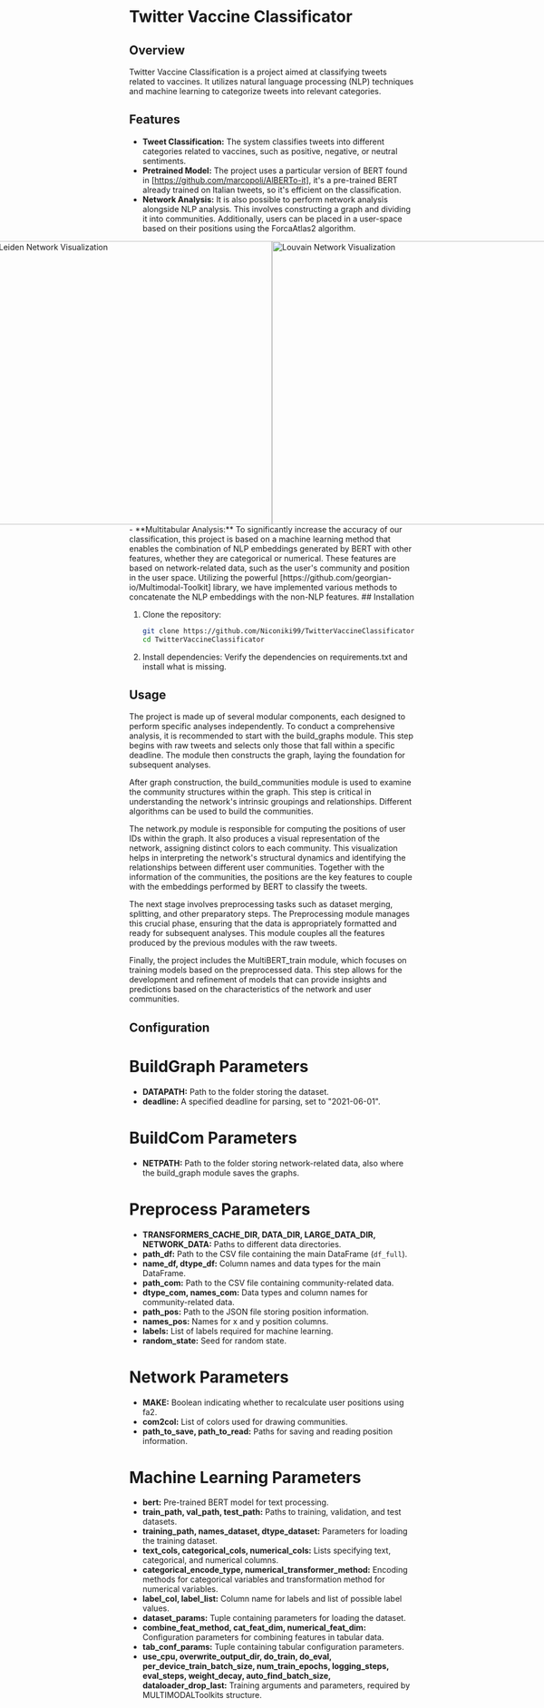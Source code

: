# Twitter Vaccine Classificator

## Overview

Twitter Vaccine Classification is a project aimed at classifying tweets related to vaccines. 
It utilizes natural language processing (NLP) techniques and machine learning to categorize tweets into relevant categories.

## Features

- **Tweet Classification:** The system classifies tweets into different categories related to vaccines, such as positive, negative, or neutral sentiments.
- **Pretrained Model:** The project uses a particular version of BERT found in [https://github.com/marcopoli/AlBERTo-it], it's a pre-trained BERT already trained on Italian tweets, so it's efficient on the classification.
- **Network Analysis:** It is also possible to perform network analysis alongside NLP analysis. This involves constructing a graph and dividing it into communities. Additionally, users can be placed in a user-space based on their positions using the ForcaAtlas2 algorithm.
<div style="display: flex; justify-content: center;">
    <img src="https://github.com/Niconiki99/TwitterVaccineClassificator/raw/main/images/net_ld.png" alt="Leiden Network Visualization" width="500"/>
    <img src="https://github.com/Niconiki99/TwitterVaccineClassificator/raw/main/images/net_lv.png" alt="Louvain Network Visualization" width="500"/>
</div>
- **Multitabular Analysis:** To significantly increase the accuracy of our classification, this project is based on a machine learning method that enables the combination of NLP embeddings generated by BERT with other features, whether they are categorical or numerical. These features are based on network-related data, such as the user's community and position in the user space. Utilizing the powerful [https://github.com/georgian-io/Multimodal-Toolkit] library, we have implemented various methods to concatenate the NLP embeddings with the non-NLP features.
## Installation

1. Clone the repository:

    ```bash
    git clone https://github.com/Niconiki99/TwitterVaccineClassificator.git
    cd TwitterVaccineClassificator
    ```

2. Install dependencies:
Verify the dependencies on requirements.txt and install what is missing.

## Usage
The project is made up of several modular components, each designed to perform specific analyses independently. To conduct a comprehensive analysis, it is recommended to start with the build_graphs module. This step begins with raw tweets and selects only those that fall within a specific deadline. The module then constructs the graph, laying the foundation for subsequent analyses.

After graph construction, the build_communities module is used to examine the community structures within the graph. This step is critical in understanding the network's intrinsic groupings and relationships. Different algorithms can be used to build the communities.

The network.py module is responsible for computing the positions of user IDs within the graph. It also produces a visual representation of the network, assigning distinct colors to each community. This visualization helps in interpreting the network's structural dynamics and identifying the relationships between different user communities. Together with the information of the communities, the positions are the key features to couple with the embeddings performed by BERT to classify the tweets.

The next stage involves preprocessing tasks such as dataset merging, splitting, and other preparatory steps. The Preprocessing module manages this crucial phase, ensuring that the data is appropriately formatted and ready for subsequent analyses. This module couples all the features produced by the previous modules with the raw tweets.

Finally, the project includes the MultiBERT_train module, which focuses on training models based on the preprocessed data. This step allows for the development and refinement of models that can provide insights and predictions based on the characteristics of the network and user communities.
## Configuration
# BuildGraph Parameters
- **DATAPATH:** Path to the folder storing the dataset.
- **deadline:** A specified deadline for parsing, set to "2021-06-01".

# BuildCom Parameters
- **NETPATH:** Path to the folder storing network-related data, also where the build_graph module saves the graphs.

# Preprocess Parameters
- **TRANSFORMERS_CACHE_DIR, DATA_DIR, LARGE_DATA_DIR, NETWORK_DATA:** Paths to different data directories.
- **path_df:** Path to the CSV file containing the main DataFrame (`df_full`).
- **name_df, dtype_df:** Column names and data types for the main DataFrame.
- **path_com:** Path to the CSV file containing community-related data.
- **dtype_com, names_com:** Data types and column names for community-related data.
- **path_pos:** Path to the JSON file storing position information.
- **names_pos:** Names for x and y position columns.
- **labels:** List of labels required for machine learning.
- **random_state:** Seed for random state.

# Network Parameters
- **MAKE:** Boolean indicating whether to recalculate user positions using fa2.
- **com2col:** List of colors used for drawing communities.
- **path_to_save, path_to_read:** Paths for saving and reading position information.

# Machine Learning Parameters
- **bert:** Pre-trained BERT model for text processing.
- **train_path, val_path, test_path:** Paths to training, validation, and test datasets.
- **training_path, names_dataset, dtype_dataset:** Parameters for loading the training dataset.
- **text_cols, categorical_cols, numerical_cols:** Lists specifying text, categorical, and numerical columns.
- **categorical_encode_type, numerical_transformer_method:** Encoding methods for categorical variables and transformation method for numerical variables.
- **label_col, label_list:** Column name for labels and list of possible label values.
- **dataset_params:** Tuple containing parameters for loading the dataset.
- **combine_feat_method, cat_feat_dim, numerical_feat_dim:** Configuration parameters for combining features in tabular data.
- **tab_conf_params:** Tuple containing tabular configuration parameters.
- **use_cpu, overwrite_output_dir, do_train, do_eval, per_device_train_batch_size, num_train_epochs, logging_steps, eval_steps, weight_decay, auto_find_batch_size, dataloader_drop_last:** Training arguments and parameters, required by MULTIMODALToolkits structure.
